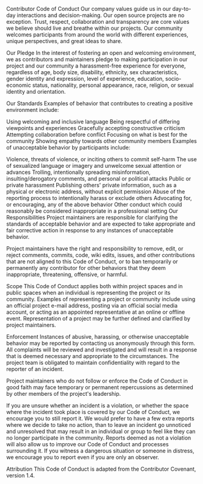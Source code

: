 
Contributor Code of Conduct Our company values guide us in our day-to-day interactions and decision-making. Our open source projects are no exception. Trust, respect, collaboration and transparency are core values we believe should live and breathe within our projects. Our community welcomes participants from around the world with different experiences, unique perspectives, and great ideas to share.

Our Pledge In the interest of fostering an open and welcoming environment, we as contributors and maintainers pledge to making participation in our project and our community a harassment-free experience for everyone, regardless of age, body size, disability, ethnicity, sex characteristics, gender identity and expression, level of experience, education, socio-economic status, nationality, personal appearance, race, religion, or sexual identity and orientation.

Our Standards Examples of behavior that contributes to creating a positive environment include:

Using welcoming and inclusive language Being respectful of differing viewpoints and experiences Gracefully accepting constructive criticism Attempting collaboration before conflict Focusing on what is best for the community Showing empathy towards other community members Examples of unacceptable behavior by participants include:

Violence, threats of violence, or inciting others to commit self-harm The use of sexualized language or imagery and unwelcome sexual attention or advances Trolling, intentionally spreading misinformation, insulting/derogatory comments, and personal or political attacks Public or private harassment Publishing others' private information, such as a physical or electronic address, without explicit permission Abuse of the reporting process to intentionally harass or exclude others Advocating for, or encouraging, any of the above behavior Other conduct which could reasonably be considered inappropriate in a professional setting Our Responsibilities Project maintainers are responsible for clarifying the standards of acceptable behavior and are expected to take appropriate and fair corrective action in response to any instances of unacceptable behavior.

Project maintainers have the right and responsibility to remove, edit, or reject comments, commits, code, wiki edits, issues, and other contributions that are not aligned to this Code of Conduct, or to ban temporarily or permanently any contributor for other behaviors that they deem inappropriate, threatening, offensive, or harmful.

Scope This Code of Conduct applies both within project spaces and in public spaces when an individual is representing the project or its community. Examples of representing a project or community include using an official project e-mail address, posting via an official social media account, or acting as an appointed representative at an online or offline event. Representation of a project may be further defined and clarified by project maintainers.

Enforcement Instances of abusive, harassing, or otherwise unacceptable behavior may be reported by contacting us anonymously through this form. All complaints will be reviewed and investigated and will result in a response that is deemed necessary and appropriate to the circumstances. The project team is obligated to maintain confidentiality with regard to the reporter of an incident.

Project maintainers who do not follow or enforce the Code of Conduct in good faith may face temporary or permanent repercussions as determined by other members of the project's leadership.

If you are unsure whether an incident is a violation, or whether the space where the incident took place is covered by our Code of Conduct, we encourage you to still report it. We would prefer to have a few extra reports where we decide to take no action, than to leave an incident go unnoticed and unresolved that may result in an individual or group to feel like they can no longer participate in the community. Reports deemed as not a violation will also allow us to improve our Code of Conduct and processes surrounding it. If you witness a dangerous situation or someone in distress, we encourage you to report even if you are only an observer.

Attribution This Code of Conduct is adapted from the Contributor Covenant, version 1.4.
